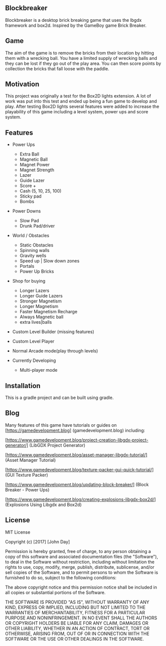 ## Blockbreaker

Blockbreaker is a desktop brick breaking game that uses the lbgdx framework and box2d. Inspired by the GameBoy game Brick Breaker. 

## Game 

The aim of the game is to remove the bricks from their location by hitting them with a wrecking ball.
You have a limited supply of wrecking balls and they can be lost if they go out of the play area.
You can then score points by collection the bricks that fall loose with the paddle.


## Motivation

This project was originally a test for the Box2D lights extension. A lot of work was put into this test and ended up being a fun game to develop and play.
After testing Box2D lights several features were added to increase the playability of this game including a level system, power ups and score system.

## Features

- Power Ups
	- Extra Ball
	- Magnetic Ball
	- Magnet Power
	- Magnet Strength
	- Lazer
	- Guide Lazer
	- Score +
	- Cash (5, 10, 25, 100)
	- Sticky pad
	- Bombs
- Power Downs
	- Slow Pad
	- Drunk Pad/driver
- World / Obstacles
	- Static Obstacles
	- Spinning walls
	- Gravity wells
	- Speed up | Slow down zones
	- Portals
	- Power Up Bricks
- Shop for buying
	- Longer Lazers
	- Longer Guide Lazers
	- Stronger Magnetism
	- Longer Magnetism
	- Faster Magnetism Recharge
	- Always Magnetic ball
	- extra lives|balls
- Custom Level Builder (missing features)
- Custom Level Player
- Normal Arcade mode(play through levels)

- Currently Developing
	- Multi-player mode


## Installation

This is a gradle project and can be built using gradle.

## Blog

Many features of this game have tutorials or guides on [https://gamedevelopment.blog] (gamedevelopment.blog) including:

[https://www.gamedevelopment.blog/project-creation-libgdx-project-generator/] (LibGDX Project Generator)

[https://www.gamedevelopment.blog/asset-manager-libgdx-tutorial/] (Asset Manager Tutorial)

[https://www.gamedevelopment.blog/texture-packer-gui-quick-tutorial/] (GUI Texture Packer)

[https://www.gamedevelopment.blog/updating-block-breaker/] (Block Breaker - Power Ups)

[https://www.gamedevelopment.blog/creating-explosions-libgdx-box2d/] (Explosions Using Libgdx and Box2d)



## License

MIT License

Copyright (c) [2017] [John Day]

Permission is hereby granted, free of charge, to any person obtaining a copy
of this software and associated documentation files (the "Software"), to deal
in the Software without restriction, including without limitation the rights
to use, copy, modify, merge, publish, distribute, sublicense, and/or sell
copies of the Software, and to permit persons to whom the Software is
furnished to do so, subject to the following conditions:

The above copyright notice and this permission notice shall be included in all
copies or substantial portions of the Software.

THE SOFTWARE IS PROVIDED "AS IS", WITHOUT WARRANTY OF ANY KIND, EXPRESS OR
IMPLIED, INCLUDING BUT NOT LIMITED TO THE WARRANTIES OF MERCHANTABILITY,
FITNESS FOR A PARTICULAR PURPOSE AND NONINFRINGEMENT. IN NO EVENT SHALL THE
AUTHORS OR COPYRIGHT HOLDERS BE LIABLE FOR ANY CLAIM, DAMAGES OR OTHER
LIABILITY, WHETHER IN AN ACTION OF CONTRACT, TORT OR OTHERWISE, ARISING FROM,
OUT OF OR IN CONNECTION WITH THE SOFTWARE OR THE USE OR OTHER DEALINGS IN THE
SOFTWARE.